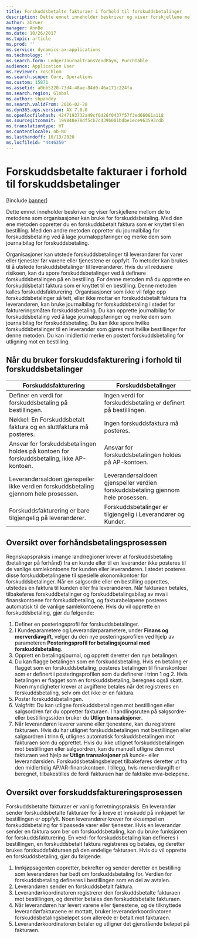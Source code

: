 ```yaml
---
title: Forskuddsbetalte fakturaer i forhold til forskuddsbetalinger
description: Dette emnet inneholder beskriver og viser forskjellene mellom de to metodene som organisasjoner kan bruke for forskuddsbetaling. Med den ene metoden oppretter du en forskuddsbetalt faktura som er knyttet til en bestilling. Med den andre metoden oppretter du journalbilag for forskuddsbetaling ved å lage journaloppføringer og merke dem som journalbilag for forskuddsbetaling.
author: abruer
manager: AnnBe
ms.date: 10/26/2017
ms.topic: article
ms.prod: ''
ms.service: dynamics-ax-applications
ms.technology: ''
ms.search.form: LedgerJournalTransVendPaym, PurchTable
audience: Application User
ms.reviewer: roschlom
ms.search.scope: Core, Operations
ms.custom: 15871
ms.assetid: a0bb5220-73d4-48ae-84d0-46a171c224fa
ms.search.region: Global
ms.author: shpandey
ms.search.validFrom: 2016-02-28
ms.dyn365.ops.version: AX 7.0.0
ms.openlocfilehash: 4247193732a49cf0d26f0437f57f3ed66061a118
ms.sourcegitcommit: 199848e78df5cb7c439b001bdbe1ece963593cdb
ms.translationtype: HT
ms.contentlocale: nb-NO
ms.lasthandoff: 10/13/2020
ms.locfileid: "4446350"
---
```

# <a name="prepayment-invoices-vs-prepayments"></a>Forskuddsbetalte fakturaer i forhold til forskuddsbetalinger

[!include [banner](../includes/banner.md)]

Dette emnet inneholder beskriver og viser forskjellene mellom de to metodene som organisasjoner kan bruke for forskuddsbetaling. Med den ene metoden oppretter du en forskuddsbetalt faktura som er knyttet til en bestilling. Med den andre metoden oppretter du journalbilag for forskuddsbetaling ved å lage journaloppføringer og merke dem som journalbilag for forskuddsbetaling.

Organisasjoner kan utstede forskuddsbetalinger til leverandører for varer eller tjenester før varene eller tjenestene er oppfylt. To metoder kan brukes til å utstede forskuddsbetalinger til leverandører. Hvis du vil redusere risikoen, kan du spore forskuddsbetalinger ved å definere forskuddsbetalingen på en bestilling. For denne metoden må du opprette en forskuddsbetalt faktura som er knyttet til en bestilling. Denne metoden kalles forskuddsfakturering. Organisasjoner som ikke vil følge opp forskuddsbetalinger så tett, eller ikke mottar en forskuddsbetalt faktura fra leverandøren, kan bruke journalbilag for forskuddsbetaling i stedet for faktureringsmåten forskuddsbetaling. Du kan opprette journalbilag for forskuddsbetaling ved å lage journaloppføringer og merke dem som journalbilag for forskuddsbetaling. Du kan ikke spore hvilke forskuddsbetalinger til en leverandør som gjøres mot hvilke bestillinger for denne metoden. Du kan imidlertid merke en postert forskuddsbetaling for utligning mot en bestilling.

## <a name="when-to-use-prepayment-invoicing-vs-prepayments"></a>Når du bruker forskuddsfakturering i forhold til forskuddsbetalinger

| Forskuddsfakturering                                                                | Forskuddsbetalinger                                                              |
|-------------------------------------------------------------------------------------|--------------------------------------------------------------------------|
| Definer en verdi for forskuddsbetaling på bestillingen.                                    | Ingen verdi for forskuddsbetaling er definert på bestillingen.                    |
| Nøkkel: En Forskuddsbetalt faktura og en sluttfaktura må posteres.                       | Ingen forskuddsfaktura må posteres.                                    |
| Ansvar for forskuddsbetalingen holdes på kontoen for forskuddsbetaling, ikke AP-kontoen. | Ansvar for forskuddsbetalingen holdes på AP-kontoen.                  |
| Leverandørsaldoen gjenspeiler ikke verdien forskuddsbetaling gjennom hele prosessen.     | Leverandørsaldoen gjenspeiler verdien forskuddsbetaling gjennom hele prosessen. |
| Forskuddsfakturering er bare tilgjengelig på leverandører.                         | Forskuddsbetalinger er tilgjengelig i Leverandører og Kunder.    |

## <a name="overview-of-the-prepayment-process"></a>Oversikt over forhåndsbetalingsprosessen
Regnskapspraksis i mange land/regioner krever at forskuddsbetaling (betalinger på forhånd) fra en kunde eller til en leverandør ikke posteres til de vanlige samlekontoene for kunden eller leverandøren. I stedet posteres disse forskuddbetalingene til spesielle økonomikontoer for forskuddsbetalinger. Når en salgsordre eller en bestilling opprettes, utstedes en faktura til kunden eller fra leverandøren. Når fakturaen betales, tilbakeføres forskuddbetalinger og forskuddbetalingsbilag av mva i finanskontoene for forskuddbetaling, og fakturabeløpene posteres automatisk til de vanlige samlekontoene. Hvis du vil opprette en forskuddsbetaling, gjør du følgende:

1.  Definer en posteringsprofil for forskuddsbetalinger.
2.  I Kundeparametere og Leverandørparametere, under **Finans og merverdiavgift**, velger du den nye posteringsprofilen ved hjelp av parameteren **Posteringsprofil for betalingsjournal med forskuddsbetaling**.
3.  Opprett en betalingsjournal, og opprett deretter den nye betalingen.
4.  Du kan flagge betalingen som en forskuddsbetaling. Hvis en betaling er flagget som en forskuddsbetaling, posteres betalingen til finanskontoer som er definert i posteringsprofilen som du definerer i trinn 1 og 2. Hvis betalingen er flagget som en forskuddsbetaling, beregnes også skatt. Noen myndigheter krever at avgiftene betales når det registreres en forskuddsbetaling, selv om det ikke er en faktura.
5.  Poster forskuddsbetalingen.
6.  Valgfritt: Du kan utligne forskuddsbetalingen mot bestillingen eller salgsordren før du oppretter fakturaen. I handlingsruten på salgsordre- eller bestillingssiden bruker du **Utlign transaksjoner**.
7.  Når leverandøren leverer varene eller tjenestene, kan du registrere fakturaen. Hvis du har utlignet forskuddsbetalingen mot bestillingen eller salgsordren i trinn 6, utlignes automatisk forskuddsbetalingen mot fakturaen som du opprettet. Hvis du ikke utlignet forskuddsbetalingen mot bestillingen eller salgsordren, kan du manuelt utligne den mot fakturaen ved hjelp av **Utlign transaksjoner** på kunde- eller leverandørsiden. Forskuddsbetalingsbeløpet tilbakeføres deretter ut fra den midlertidig AP/AR-finanskontoen. I tillegg, hvis merverdiavgift er beregnet, tilbakestilles de fordi fakturaen har de faktiske mva-beløpene.

## <a name="overview-of-the-prepayment-invoicing-process"></a>Oversikt over forskuddsfaktureringsprosessen
Forskuddsbetalte fakturaer er vanlig forretningspraksis. En leverandør sender forskuddsbetalte fakturaer for å kreve et innskudd på innkjøpet før bestillingen er oppfylt. Noen leverandører krever for eksempel en forskuddsbetaling for tilpassede varer eller tjenester. Hvis en leverandør sender en faktura som ber om forskuddsbetaling, kan du bruke funksjonen for forskuddsfakturering. En verdi for forskuddsbetaling kan defineres i bestillingen, en forskuddsbetalt faktura registreres og betales, og deretter brukes forskuddsfakturaen på den endelige fakturaen. Hvis du vil opprette en forskuddsbetaling, gjør du følgende:

1.  Innkjøpsagenten oppretter, bekrefter og sender deretter en bestilling som leverandøren har bedt om forskuddsbetaling for. Verdien for forskuddsbetaling defineres i bestillingen som en del av avtalen.
2.  Leverandøren sender en forskuddsbetalt faktura.
3.  Leverandørkoordinatoren registrerer den forskuddsbetalte fakturaen mot bestillingen, og deretter betales den forskuddsbetalte fakturaen.
4.  Når leverandøren har levert varene eller tjenestene, og de tilknyttede leverandørfakturaene er mottatt, bruker leverandørkoordinatoren forskuddsbetalingsbeløpet som allerede er betalt mot fakturaen.
5.  Leverandørkoordinatoren betaler og utligner det gjenstående beløpet på fakturaen.




